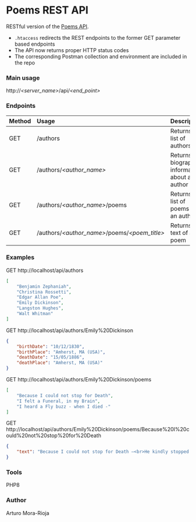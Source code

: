 # Poems REST API

RESTful version of the [Poems API](https://github.com/arturomorarioja/php_oop_poems).
- `.htaccess` redirects the REST endpoints to the former GET parameter based endpoints
- The API now returns proper HTTP status codes
- The corresponding Postman collection and environment are included in the repo

### Main usage

http://_<server_name>_/api/_<end_point>_

### Endpoints

| Method | Usage | Description |
| ------ |:----- |:----------- |
| GET    |/authors | Returns the list of authors |
| GET    |/authors/_<author_name>_ | Returns biographical information about an author |
| GET    |/authors/_<author_name>_/poems | Returns the list of poems by an author |
| GET    |/authors/_<author_name>_/poems/_<poem_title>_ | Returns the text of a poem |

### Examples

GET http://localhost/api/authors
```json
[
    "Benjamin Zephaniah",
    "Christina Rossetti",
    "Edgar Allan Poe",
    "Emily Dickinson",
    "Langston Hughes",
    "Walt Whitman"
]
```
GET http://localhost/api/authors/Emily%20Dickinson
```json
{
    "birthDate": "10/12/1830",
    "birthPlace": "Amherst, MA (USA)",
    "deathDate": "15/05/1886",
    "deathPlace": "Amherst, MA (USA)"
}
```
GET http://localhost/api/authors/Emily%20Dickinson/poems
```json
[
    "Because I could not stop for Death",
    "I felt a Funeral, in my Brain",
    "I heard a Fly buzz - when I died -"
]
```
GET http://localhost/api/authors/Emily%20Dickinson/poems/Because%20I%20could%20not%20stop%20for%20Death
```json
{
    "text": "Because I could not stop for Death –<br>He kindly stopped for me –<br>The Carriage held but just Ourselves –<br>And Immortality.<br><br>We slowly drove – He knew no haste<br>And I had put away<br>My labor and my leisure too,<br>For His Civility –<br><br>We passed the School, where Children strove<br>At Recess – in the Ring –<br>We passed the Fields of Gazing Grain –<br>We passed the Setting Sun –<br><br>Or rather – He passed Us –<br>The Dews drew quivering and Chill –<br>For only Gossamer, my Gown –<br>My Tippet – only Tulle –<br><br>We paused before a House that seemed<br>A Swelling of the Ground –<br>The Roof was scarcely visible –<br>The Cornice – in the Ground –<br><br>Since then – 'tis Centuries – and yet<br>Feels shorter than the Day<br>I first surmised the Horses' Heads<br>Were toward Eternity –"
}
```

### Tools
PHP8

### Author
Arturo Mora-Rioja